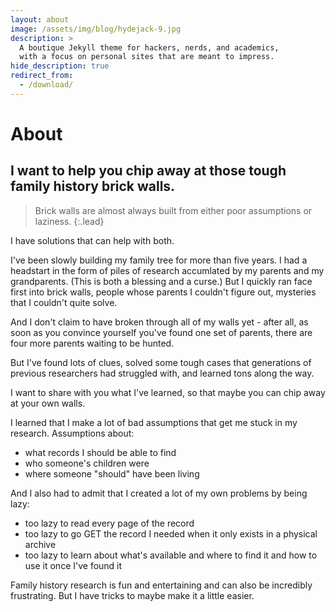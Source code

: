 ```yaml
---
layout: about
image: /assets/img/blog/hydejack-9.jpg
description: >
  A boutique Jekyll theme for hackers, nerds, and academics,
  with a focus on personal sites that are meant to impress.
hide_description: true
redirect_from:
  - /download/
---
```


# About

<!--author-->

## I want to help you chip away at those tough family history brick walls.
> Brick walls are almost always built from either poor assumptions or laziness. 
{:.lead}

I have solutions that can help with both.

I've been slowly building my family tree for more than five years. I had a headstart in the form of piles of research accumlated by my parents and my grandparents. (This is both a blessing and a curse.) But I quickly ran face first into brick walls, people whose parents I couldn't figure out, mysteries that I couldn't quite solve.

And I don't claim to have broken through all of my walls yet - after all, as soon as you convince yourself you've found one set of parents, there are four more parents waiting to be hunted.

But I've found lots of clues, solved some tough cases that generations of previous researchers had struggled with, and learned tons along the way.

I want to share with you what I've learned, so that maybe you can chip away at your own walls.

I learned that I make a lot of bad assumptions that get me stuck in my research. Assumptions about:
- what records I should be able to find
- who someone's children were
- where someone "should" have been living

And I also had to admit that I created a lot of my own problems by being lazy:
- too lazy to read every page of the record
- too lazy to go GET the record I needed when it only exists in a physical archive
- too lazy to learn about what's available and where to find it and how to use it once I've found it

Family history research is fun and entertaining and can also be incredibly frustrating. But I have tricks to maybe make it a little easier.